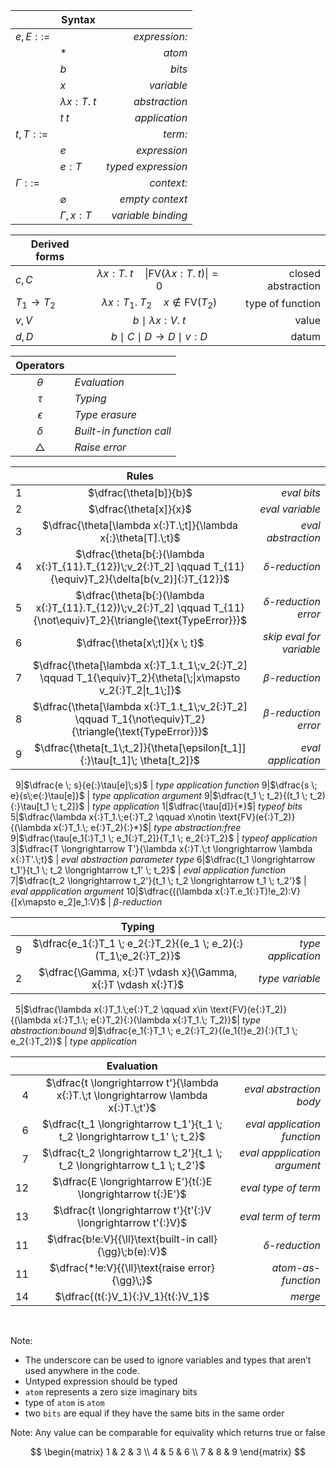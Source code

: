 &nbsp;|**Syntax**|&nbsp;
---|---|---:
$e,E ::=$ || *expression:*
&nbsp;| $*$ | *atom*
&nbsp;| $b$ | *bits*
&nbsp;| $x$ | *variable*
&nbsp;| $\lambda x{:}T.\;t$ | *abstraction*
&nbsp;| $t \; t$ | *application*
$t,T ::=$|| *term:*
&nbsp;| $e$ | *expression*
&nbsp;| $e{:}T$ | *typed expression*
$\Gamma ::=$ || *context:*
&nbsp;| $\varnothing$ | *empty context*
&nbsp;| $\Gamma ,x{:}T$  | *variable binding*

**Derived forms**|&nbsp;|&nbsp;
---|:---:|---:
$c,C$| $\lambda x{:}T.\;t \quad \|\text{FV}(\lambda x{:}T.\;t)\|{=}0$| closed abstraction
$T_1{\to}T_2$| $\lambda x{:}T_1.\;T_2 \quad x\notin \text{FV}(T_2)$|type of function
$v,V$| $b \mid \lambda x{:}V.\;t$|value
$d,D$| $b \mid C \mid D{\to}D \mid v{:}D$|datum

**Operators**|&nbsp;
:--:|:--
$\theta$| *Evaluation*
$\tau$| *Typing*
$\epsilon$| *Type erasure*
$\delta$| *Built-in function call*
$\triangle$| *Raise error*

&nbsp;|**Rules**|&nbsp;
--:|:---:|---:
1|$\dfrac{\theta[b]}{b}$ | *eval bits*
2|$\dfrac{\theta[x]}{x}$ | *eval variable*
3|$\dfrac{\theta[\lambda x{:}T.\;t]}{\lambda x{:}\theta[T].\;t}$ | *eval abstraction*
4|$\dfrac{\theta[b{:}(\lambda x{:}T_{11}.T_{12})\;v_2{:}T_2] \qquad T_{11}{\equiv}T_2}{\delta[b(v_2)]{:}T_{12}}$ | *$\delta$-reduction*
5|$\dfrac{\theta[b{:}(\lambda x{:}T_{11}.T_{12})\;v_2{:}T_2] \qquad T_{11}{\not\equiv}T_2}{\triangle{\text{TypeError}}}$ | *$\delta$-reduction error*
6|$\dfrac{\theta[x\;t]}{x \; t}$ | *skip eval for variable*
7|$\dfrac{\theta[\lambda x{:}T_1.t_1\;v_2{:}T_2] \qquad T_1{\equiv}T_2}{\theta[\;\|x\mapsto v_2{:}T_2\|t_1\;]}$ | *$\beta$-reduction*
8|$\dfrac{\theta[\lambda x{:}T_1.t_1\;v_2{:}T_2] \qquad T_1{\not\equiv}T_2}{\triangle{\text{TypeError}}}$ | *$\beta$-reduction error*
9|$\dfrac{\theta[t_1\;t_2]}{\theta[\epsilon[t_1]]{:}\tau[t_1]\; \theta[t_2]}$ | *eval application*
&nbsp;
9|$\dfrac{e \; s}{e{:}\tau[e]\;s}$ | *type application function*
9|$\dfrac{s \; e}{s\;e{:}\tau[e]}$ | *type application argument*
9|$\dfrac{t_1 \; t_2}{(t_1 \; t_2){:}\tau[t_1 \; t_2]}$ | *type application*
1|$\dfrac{\tau[d]}{*}$| *typeof bits*
5|$\dfrac{\lambda x{:}T_1.\;e{:}T_2 \qquad x\notin \text{FV}(e{:}T_2)}{(\lambda x{:}T_1.\; e{:}T_2){:}*}$| *type abstraction:free*
9|$\dfrac{\tau[e_1{:}T_1 \; e_1{:}T_2]}{T_1 \; e_2{:}T_2}$ | *typeof application*
&nbsp;
3|$\dfrac{T \longrightarrow T'}{\lambda x{:}T.\;t \longrightarrow \lambda x{:}T'.\;t}$ | *eval abstraction parameter type*
6|$\dfrac{t_1 \longrightarrow t_1'}{t_1 \; t_2 \longrightarrow t_1' \; t_2}$ | *eval application function*
7|$\dfrac{t_2 \longrightarrow t_2'}{t_1 \; t_2 \longrightarrow t_1 \; t_2'}$ | *eval appplication argument*
10|$\dfrac{((\lambda x{:}T.e_1{:}T)!e_2):V}{[x\mapsto e_2]e_1:V}$ | *$\beta$-reduction*

&nbsp;|**Typing**|&nbsp;
--:|:---:|---:
9|$\dfrac{e_1{:}T_1 \; e_2{:}T_2}{(e_1 \; e_2){:}(T_1\;e_2{:}T_2)}$ | *type application*
2|$\dfrac{\Gamma, x{:}T \vdash x}{\Gamma, x{:}T \vdash x{:}T}$| *type variable*
&nbsp;
5|$\dfrac{\lambda x{:}T_1.\;e{:}T_2 \qquad x\in \text{FV}(e{:}T_2)}{(\lambda x{:}T_1.\; e{:}T_2){:}(\lambda x{:}T_1.\; T_2)}$| *type abstraction:bound*
9|$\dfrac{e_1{:}T_1 \; e_2{:}T_2}{(e_1{!}e_2){:}(T_1 \; e_2{:}T_2)}$ | *type application*

&nbsp;|**Evaluation**|&nbsp;
--:|:---:|---:
4|$\dfrac{t \longrightarrow t'}{\lambda x{:}T.\;t \longrightarrow \lambda x{:}T.\;t'}$ | *eval abstraction body*
6|$\dfrac{t_1 \longrightarrow t_1'}{t_1 \; t_2 \longrightarrow t_1' \; t_2}$ | *eval application function*
7|$\dfrac{t_2 \longrightarrow t_2'}{t_1 \; t_2 \longrightarrow t_1 \; t_2'}$ | *eval appplication argument*
12|$\dfrac{E \longrightarrow E'}{t{:}E  \longrightarrow t{:}E'}$ | *eval type of term*
13|$\dfrac{t \longrightarrow t'}{t'{:}V  \longrightarrow t'{:}V}$ | *eval term of term*
11|$\dfrac{b!e:V}{{\ll}\text{built-in call}{\gg}\;b(e):V}$ | *$\delta$-reduction*
11|$\dfrac{*!e:V}{{\ll}\text{raise error}{\gg}\;}$ | *atom-as-function*
14|$\dfrac{(t{:}V_1){:}V_1}{t{:}V_1}$| *merge*
&nbsp;



Note:
* The underscore can be used to ignore variables and types that aren’t used anywhere in the code.
* Untyped expression should be typed
* `atom` represents a zero size imaginary bits
* type of `atom` is `atom`
* two `bits` are equal if they have the same bits in the same order

Note: Any value can be comparable for equivality which returns true or false

$$
\begin{matrix}
1 & 2 & 3 \\
4 & 5 & 6 \\
7 & 8 & 9
\end{matrix}
$$
